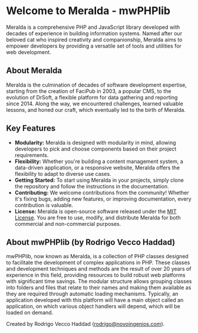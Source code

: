 # Welcome to Meralda - mwPHPlib

Meralda is a comprehensive PHP and JavaScript library developed with decades of experience in building information systems. Named after our beloved cat who inspired creativity and companionship, Meralda aims to empower developers by providing a versatile set of tools and utilities for web development.

## About Meralda

Meralda is the culmination of decades of software development expertise, starting from the creation of FaciPub in 2003, a popular CMS, to the evolution of DrSoft, a flexible platform for data gathering and reporting since 2014. Along the way, we encountered challenges, learned valuable lessons, and honed our craft, which eventually led to the birth of Meralda.

## Key Features

- **Modularity:** Meralda is designed with modularity in mind, allowing developers to pick and choose components based on their project requirements.
- **Flexibility:** Whether you're building a content management system, a data-driven application, or a responsive website, Meralda offers the flexibility to adapt to diverse use cases.
- **Getting Started:** To start using Meralda in your projects, simply clone the repository and follow the instructions in the documentation.
- **Contributing:** We welcome contributions from the community! Whether it's fixing bugs, adding new features, or improving documentation, every contribution is valuable.
- **License:** Meralda is open-source software released under the [MIT License](LICENSE). You are free to use, modify, and distribute Meralda for both commercial and non-commercial purposes.

## About mwPHPlib (by Rodrigo Vecco Haddad)

mwPHPlib, now known as Meralda, is a collection of PHP classes designed to facilitate the development of complex applications in PHP. These classes and development techniques and methods are the result of over 20 years of experience in this field, providing resources to build robust web platforms with significant time savings. The modular structure allows grouping classes into folders and files that relate to their names and making them available as they are required through automatic loading mechanisms. Typically, an application developed with this platform will have a main object called an application, on which various object handlers will depend, which will be loaded on demand. 

Created by Rodrigo Vecco Haddad (rodrigo@novoingenios.com).
